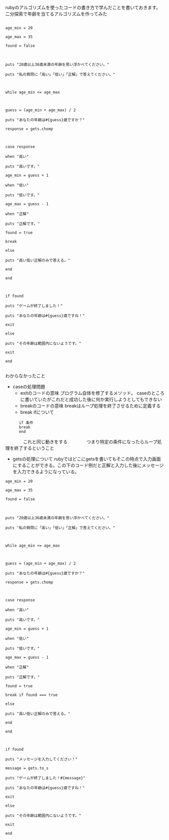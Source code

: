 rubyのアルゴリズムを使ったコードの書き方で学んだことを書いておきます。
二分探索で年齢を当てるアルゴリズムを作ってみた
```
```
```
age_min = 20

age_max = 35

found = false

  

puts "20歳以上36歳未満の年齢を思い浮かべてください。"

puts "私の質問に「高い」「低い」「正解」で答えてください。"

  

while age_min <= age_max

  

guess = (age_min + age_max) / 2

puts "あなたの年齢は#{guess}歳ですか？"

response = gets.chomp

  

case response

when "高い"

puts "高いです。"

age_min = guess + 1

when "低い"

puts "低いです。"

age_max = guess - 1

when "正解"

puts "正解です。"

found = true

break

else

puts "高い低い正解のみで答える。"

end

end

  

if found

puts "ゲームが終了しました！"

puts "あなたの年齢は#{guess}歳ですね！"

exit

else

puts "その年齢は範囲内にないようです。"

exit

end

```
```
```
わからなかったこと
* caseの処理問題
	* exitのコードの意味
	  プログラム自体を修了するメソッド。
	  caseのところに書いていたがこれだと成功した後に何か実行しようとしてもできない
	* breakのコードの意味
	  breakはループ処理を終了させるために定義する
	* break ifについて
```
	  if 条件
	  break
	  end
```
　　　　これと同じ動きをする
　　　　つまり特定の条件になったらループ処理を終了するということ
* getsの処理について
  rubyではどこにgetsを書いてもそこの時点で入力画面にすることができる。この下のコード例だと正解と入力した後にメッセージを入力できるようになっている。
```
age_min = 20

age_max = 35

found = false

  

puts "20歳以上36歳未満の年齢を思い浮かべてください。"

puts "私の質問に「高い」「低い」「正解」で答えてください。"

  

while age_min <= age_max

  

guess = (age_min + age_max) / 2

puts "あなたの年齢は#{guess}歳ですか？"

response = gets.chomp

  

case response

when "高い"

puts "高いです。"

age_min = guess + 1

when "低い"

puts "低いです。"

age_max = guess - 1

when "正解"

puts "正解です。"

found = true

break if found === true

else

puts "高い低い正解のみで答える。"

end

end

  

if found

puts "メッセージを入力してください！"

message = gets.to_s

puts "ゲームが終了しました！#{message}"

puts "あなたの年齢は#{guess}歳ですね！"

exit

else

puts "その年齢は範囲内にないようです。"

exit

end
```
